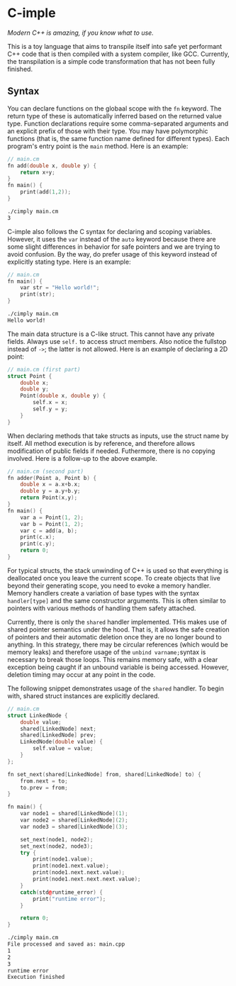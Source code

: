 # C-imple

*Modern C++ is amazing, if you know what to use.*

This is a toy language that aims to transpile itself into
safe yet performant C++ code that is then compiled with
a system compiler, like GCC. Currently, the transpilation
is a simple code transformation that has not been fully
finished.


## Syntax

You can declare functions on the globaal scope
with the `fn` keyword. The return type of these
is automatically inferred based on the returned
value type. Function declarations require some
comma-separated arguments and an explicit prefix
of those with their type. You may have polymorphic
functions (that is, the same function name defined
for different types). 
Each program's entry point is the `main` method. 
Here is an example:

```c++
// main.cm
fn add(double x, double y) {
    return x+y;
}
fn main() {
    print(add(1,2));
}
```

```bash
./cimply main.cm
3
```

C-imple also follows the C syntax for declaring and scoping
variables. However, it uses the `var` instead of the `auto`
keyword because there are some slight differences in behavior
for safe pointers and we are trying to avoid confusion.
By the way, do prefer usage of this keyword instead of 
explicitly stating type. Here is an example:

```c++
// main.cm
fn main() {
    var str = "Hello world!";
    print(str);
}
```

```bash
./cimply main.cm
Hello world!
```

The main data structure is a C-like struct.
This cannot have any private fields. Always
use `self.` to access struct members. Also notice
the fullstop instead of `->`; the latter is not allowed.
Here is an example of declaring a 2D point:

```c++
// main.cm (first part)
struct Point {
    double x;
    double y;
    Point(double x, double y) {
        self.x = x;
        self.y = y;
    }
}
```

When declaring methods that take structs as inputs,
use the struct name by itself. All method execution
is by reference, and therefore allows modification of 
public fields if needed. Futhermore, there is no
copying involved. Here is a follow-up to the above
example.

```c++
// main.cm (second part)
fn adder(Point a, Point b) {
    double x = a.x+b.x;
    double y = a.y+b.y;
    return Point(x,y);
}
fn main() {
    var a = Point(1, 2);
    var b = Point(1, 2);
    var c = add(a, b);
    print(c.x);
    print(c.y);
    return 0;
}
```

For typical structs, the stack unwinding of 
C++ is used so that everything is deallocated once
you leave the current scope. To create objects that 
live beyond their generating scope, you need to evoke
a memory handler. Memory handlers create a variation
of base types with the syntax `handler[type]` and the
same constructor arguments. This is often similar to 
pointers with various methods of handling them safety 
attached.

Currently, there is only the `shared` handler implemented.
THis makes use of shared pointer semantics under the hood.
That is, it allows the safe creation of pointers
and their automatic deletion once they are no longer bound
to anything. In this strategy, there may be circular references
(which would be memory leaks) and therefore usage of the 
`unbind varname;`syntax is necessary to break those loops.
This remains memory safe, with a clear exception being
caught if an unbound variable is being accessed. However,
deletion timing may occur at any point in the code.


The following snippet demonstrates usage of the 
`shared` handler. To begin with, shared struct instances
are explicitly declared.


```cpp
// main.cm
struct LinkedNode {
    double value;
    shared[LinkedNode] next;
    shared[LinkedNode] prev;
    LinkedNode(double value) {
        self.value = value;
    }
};

fn set_next(shared[LinkedNode] from, shared[LinkedNode] to) {
    from.next = to;
    to.prev = from;
}

fn main() {
    var node1 = shared[LinkedNode](1);
    var node2 = shared[LinkedNode](2);
    var node3 = shared[LinkedNode](3);

    set_next(node1, node2);
    set_next(node2, node3);
    try {
        print(node1.value);
        print(node1.next.value);
        print(node1.next.next.value);
        print(node1.next.next.next.value);
    }
    catch(std@runtime_error) {
        print("runtime error");
    }

    return 0;
}
```

```bash
./cimply main.cm
File processed and saved as: main.cpp
1
2
3
runtime error
Execution finished
```